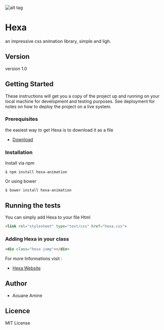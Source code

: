 ![alt tag](https://amine1107.github.io/Hexa/assets/hexaLogo.png)
# Hexa
an impressive css animation library, simple and ligh.
## Version 
version 1.0
## Getting Started 
These instructions will get you a copy of the project up and running on your local machine for development and testing purposes. See deployment for notes on how to deploy the project on a live system.

### Prerequisites

the easiest way to get Hexa is to download it as a file
* [Download](https://amine1107.github.io/Hexa/assets/hexa.css)
### Installation
Install via npm 
```
$ npm install hexa-animation
```
Or using bower
```
$ bower install hexa-animation
```

## Running the tests
You can simply add Hexa to your file Html
```html
<link rel="stylesheet" type="text/css" href="hexa.css"> 
```
### Adding Hexa in your class 
```html
<div class="hexa jump"></div>
```
For more Informations visit : 
* [Hexa Website](https://amine1107.github.io/Hexa/)
## Author
* Aouane Amine

## Licence 
MIT License
